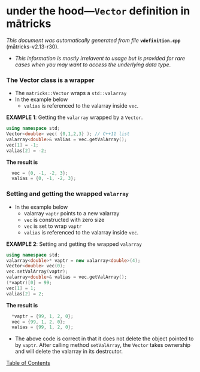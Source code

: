 
# under the hood—`Vector` definition in mātricks
_This document was automatically generated from file_ **`vdefinition.cpp`** (mātricks-v2.13-r30).

* _This information is mostly irrelavent to usage but is provided for rare cases when you may want to access the underlying data type_.
### The Vector class is a wrapper
* The `matricks::Vector` wraps a `std::valarray`
* In the example below
  * `valias` is referenced to the valarray inside `vec`.

**EXAMPLE 1**: Getting the `valarray` wrapped by a `Vector`.

```C++
using namespace std;
Vector<double> vec( {0,1,2,3} ); // C++11 list
valarray<double>& valias = vec.getValArray();
vec[1] = -1;
valias[2] = -2;
```

**The result is**
```C++
  vec = {0, -1, -2, 3}; 
  valias = {0, -1, -2, 3}; 
```

### Setting and getting the wrapped `valarray`
* In the example below
  * valarray `vaptr` points to a new valarray
  * `vec` is constructed with zero size
  * `vec` is set to wrap `vaptr`
  * `valias` is referenced to the valarray inside `vec`.

**EXAMPLE 2**: Setting and getting the wrapped `valarray`

```C++
using namespace std;
valarray<double>* vaptr = new valarray<double>(4);
Vector<double> vec(0);
vec.setValArray(vaptr);
valarray<double>& valias = vec.getValArray();
(*vaptr)[0] = 99;
vec[1] = 1;
valias[2] = 2;
```

**The result is**
```C++
  *vaptr = {99, 1, 2, 0}; 
  vec = {99, 1, 2, 0}; 
  valias = {99, 1, 2, 0}; 
```

  * The above code is correct in that it does not delete the object pointed to by `vaptr`.  After calling method `setValArray`, the `Vector` takes ownership and will delete the valarray in its destrcutor.

[Table of Contents](README.md)

